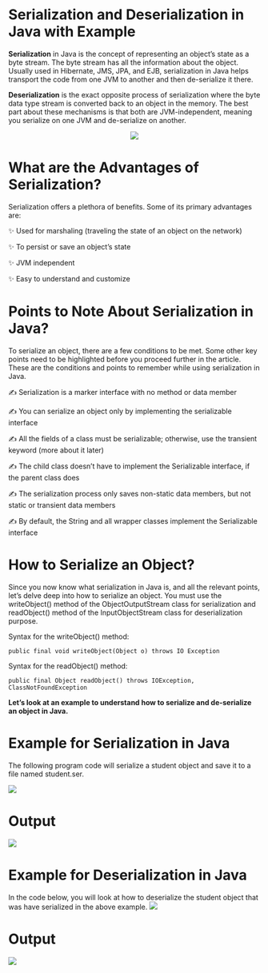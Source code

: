 # Serialization and Deserialization in Java with Example

**Serialization** in Java is the concept of representing an object’s state as a byte stream. The byte stream has all the information about the object. Usually used in Hibernate, JMS, JPA, and EJB, serialization in Java helps transport the code from one JVM to another and then de-serialize it there.

**Deserialization** is the exact opposite process of serialization where the byte data type stream is converted back to an object in the memory. The best part about these mechanisms is that both are JVM-independent, meaning you serialize on one JVM and de-serialize on another.


<p align="center">
<img src="https://media.geeksforgeeks.org/wp-content/cdn-uploads/gq/2016/01/serialize-deserialize-java.png" />
</p>


# What are the Advantages of Serialization?

Serialization offers a plethora of benefits. Some of its primary advantages are:

✨ Used for marshaling (traveling the state of an object on the network)

✨ To persist or save an object’s state

✨ JVM independent

✨ Easy to understand and customize


# Points to Note About Serialization in Java?

To serialize an object, there are a few conditions to be met. Some other key points need to be highlighted before you proceed further in the article. These are the conditions and points to remember while using serialization in Java.

✍ Serialization is a marker interface with no method or data member

✍ You can serialize an object only by implementing the serializable interface

✍ All the fields of a class must be serializable; otherwise, use the transient keyword (more about it later)

✍ The child class doesn’t have to implement the Serializable interface, if the parent class does

✍ The serialization process only saves non-static data members, but not static or transient data members

✍ By default, the String and all wrapper classes implement the Serializable interface



# How to Serialize an Object?

Since you now know what serialization in Java is, and all the relevant points, let’s delve deep into how to serialize an object. You must use the writeObject() method of the ObjectOutputStream class for serialization and readObject() method of the InputObjectStream class for deserialization purpose.

Syntax for the writeObject() method:
```
public final void writeObject(Object o) throws IO Exception
```

Syntax for the readObject() method:
```
public final Object readObject() throws IOException, ClassNotFoundException
```

**Let’s look at an example to understand how to serialize and de-serialize an object in Java.**

# Example for Serialization in Java

The following program code will serialize a student object and save it to a file named student.ser.

<img src="https://www.simplilearn.com/ice9/free_resources_article_thumb/SerializationinJava_1.png" />

# Output 
<img src="https://www.simplilearn.com/ice9/free_resources_article_thumb/SerializationinJava_2.png" />

# Example for Deserialization in Java
In the code below, you will look at how to deserialize the student object that was have serialized in the above example.
<img src="https://www.simplilearn.com/ice9/free_resources_article_thumb/DeserializationinJava_2.png" />

# Output
<img src="https://www.simplilearn.com/ice9/free_resources_article_thumb/DeserializationinJava_3.png" />
